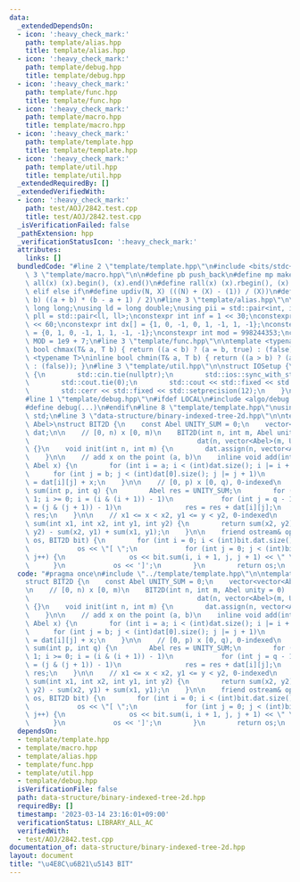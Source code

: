 ```yaml
---
data:
  _extendedDependsOn:
  - icon: ':heavy_check_mark:'
    path: template/alias.hpp
    title: template/alias.hpp
  - icon: ':heavy_check_mark:'
    path: template/debug.hpp
    title: template/debug.hpp
  - icon: ':heavy_check_mark:'
    path: template/func.hpp
    title: template/func.hpp
  - icon: ':heavy_check_mark:'
    path: template/macro.hpp
    title: template/macro.hpp
  - icon: ':heavy_check_mark:'
    path: template/template.hpp
    title: template/template.hpp
  - icon: ':heavy_check_mark:'
    path: template/util.hpp
    title: template/util.hpp
  _extendedRequiredBy: []
  _extendedVerifiedWith:
  - icon: ':heavy_check_mark:'
    path: test/AOJ/2842.test.cpp
    title: test/AOJ/2842.test.cpp
  _isVerificationFailed: false
  _pathExtension: hpp
  _verificationStatusIcon: ':heavy_check_mark:'
  attributes:
    links: []
  bundledCode: "#line 2 \"template/template.hpp\"\n#include <bits/stdc++.h>\n#line\
    \ 3 \"template/macro.hpp\"\n\n#define pb push_back\n#define mp make_pair\n#define\
    \ all(x) (x).begin(), (x).end()\n#define rall(x) (x).rbegin(), (x).rend()\n#define\
    \ elif else if\n#define updiv(N, X) (((N) + (X) - (1)) / (X))\n#define sigma(a,\
    \ b) ((a + b) * (b - a + 1) / 2)\n#line 3 \"template/alias.hpp\"\n\nusing ll =\
    \ long long;\nusing ld = long double;\nusing pii = std::pair<int, int>;\nusing\
    \ pll = std::pair<ll, ll>;\nconstexpr int inf = 1 << 30;\nconstexpr ll INF = 1LL\
    \ << 60;\nconstexpr int dx[] = {1, 0, -1, 0, 1, -1, 1, -1};\nconstexpr int dy[]\
    \ = {0, 1, 0, -1, 1, 1, -1, -1};\nconstexpr int mod = 998244353;\nconstexpr int\
    \ MOD = 1e9 + 7;\n#line 3 \"template/func.hpp\"\n\ntemplate <typename T>\ninline\
    \ bool chmax(T& a, T b) { return ((a < b) ? (a = b, true) : (false)); }\ntemplate\
    \ <typename T>\ninline bool chmin(T& a, T b) { return ((a > b) ? (a = b, true)\
    \ : (false)); }\n#line 3 \"template/util.hpp\"\n\nstruct IOSetup {\n    IOSetup()\
    \ {\n        std::cin.tie(nullptr);\n        std::ios::sync_with_stdio(false);\n\
    \        std::cout.tie(0);\n        std::cout << std::fixed << std::setprecision(12);\n\
    \        std::cerr << std::fixed << std::setprecision(12);\n    }\n} IOSetup;\n\
    #line 1 \"template/debug.hpp\"\n#ifdef LOCAL\n#include <algo/debug.hpp>\n#else\n\
    #define debug(...)\n#endif\n#line 8 \"template/template.hpp\"\nusing namespace\
    \ std;\n#line 3 \"data-structure/binary-indexed-tree-2d.hpp\"\n\ntemplate <class\
    \ Abel>\nstruct BIT2D {\n    const Abel UNITY_SUM = 0;\n    vector<vector<Abel>>\
    \ dat;\n\n    // [0, n) x [0, m)\n    BIT2D(int n, int m, Abel unity = 0) : UNITY_SUM(unity),\n\
    \                                          dat(n, vector<Abel>(m, UNITY_SUM))\
    \ {}\n    void init(int n, int m) {\n        dat.assign(n, vector<Abel>(m, UNITY_SUM));\n\
    \    }\n\n    // add x on the point (a, b)\n    inline void add(int a, int b,\
    \ Abel x) {\n        for (int i = a; i < (int)dat.size(); i |= i + 1)\n      \
    \      for (int j = b; j < (int)dat[0].size(); j |= j + 1)\n                dat[i][j]\
    \ = dat[i][j] + x;\n    }\n\n    // [0, p) x [0, q), 0-indexed\n    inline Abel\
    \ sum(int p, int q) {\n        Abel res = UNITY_SUM;\n        for (int i = p -\
    \ 1; i >= 0; i = (i & (i + 1)) - 1)\n            for (int j = q - 1; j >= 0; j\
    \ = (j & (j + 1)) - 1)\n                res = res + dat[i][j];\n        return\
    \ res;\n    }\n\n    // x1 <= x < x2, y1 <= y < y2, 0-indexed\n    inline Abel\
    \ sum(int x1, int x2, int y1, int y2) {\n        return sum(x2, y2) - sum(x1,\
    \ y2) - sum(x2, y1) + sum(x1, y1);\n    }\n\n    friend ostream& operator<<(ostream&\
    \ os, BIT2D bit) {\n        for (int i = 0; i < (int)bit.dat.size(); i++) {\n\
    \            os << \"[ \";\n            for (int j = 0; j < (int)bit.dat[0].size();\
    \ j++) {\n                os << bit.sum(i, i + 1, j, j + 1) << \" \";\n      \
    \      }\n            os << ']';\n        }\n        return os;\n    }\n};\n"
  code: "#pragma once\n#include \"../template/template.hpp\"\n\ntemplate <class Abel>\n\
    struct BIT2D {\n    const Abel UNITY_SUM = 0;\n    vector<vector<Abel>> dat;\n\
    \n    // [0, n) x [0, m)\n    BIT2D(int n, int m, Abel unity = 0) : UNITY_SUM(unity),\n\
    \                                          dat(n, vector<Abel>(m, UNITY_SUM))\
    \ {}\n    void init(int n, int m) {\n        dat.assign(n, vector<Abel>(m, UNITY_SUM));\n\
    \    }\n\n    // add x on the point (a, b)\n    inline void add(int a, int b,\
    \ Abel x) {\n        for (int i = a; i < (int)dat.size(); i |= i + 1)\n      \
    \      for (int j = b; j < (int)dat[0].size(); j |= j + 1)\n                dat[i][j]\
    \ = dat[i][j] + x;\n    }\n\n    // [0, p) x [0, q), 0-indexed\n    inline Abel\
    \ sum(int p, int q) {\n        Abel res = UNITY_SUM;\n        for (int i = p -\
    \ 1; i >= 0; i = (i & (i + 1)) - 1)\n            for (int j = q - 1; j >= 0; j\
    \ = (j & (j + 1)) - 1)\n                res = res + dat[i][j];\n        return\
    \ res;\n    }\n\n    // x1 <= x < x2, y1 <= y < y2, 0-indexed\n    inline Abel\
    \ sum(int x1, int x2, int y1, int y2) {\n        return sum(x2, y2) - sum(x1,\
    \ y2) - sum(x2, y1) + sum(x1, y1);\n    }\n\n    friend ostream& operator<<(ostream&\
    \ os, BIT2D bit) {\n        for (int i = 0; i < (int)bit.dat.size(); i++) {\n\
    \            os << \"[ \";\n            for (int j = 0; j < (int)bit.dat[0].size();\
    \ j++) {\n                os << bit.sum(i, i + 1, j, j + 1) << \" \";\n      \
    \      }\n            os << ']';\n        }\n        return os;\n    }\n};"
  dependsOn:
  - template/template.hpp
  - template/macro.hpp
  - template/alias.hpp
  - template/func.hpp
  - template/util.hpp
  - template/debug.hpp
  isVerificationFile: false
  path: data-structure/binary-indexed-tree-2d.hpp
  requiredBy: []
  timestamp: '2023-03-14 23:16:01+09:00'
  verificationStatus: LIBRARY_ALL_AC
  verifiedWith:
  - test/AOJ/2842.test.cpp
documentation_of: data-structure/binary-indexed-tree-2d.hpp
layout: document
title: "\u4E8C\u6B21\u5143 BIT"
---
```

